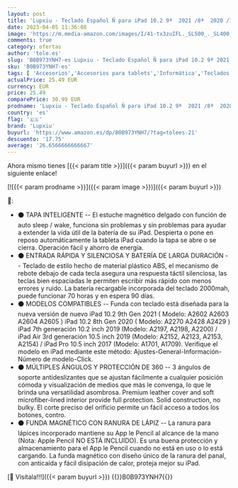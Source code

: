 ```yaml
---
layout: post
title: 'Lupxiu - Teclado Español Ñ para iPad 10.2 9ª  2021 /8ª  2020 /7ª  2019 /Air 3 /Pro 10.5  Funda Protectora con Ranura para Apple Pencil  Bluetooth Inalámbrico Desmontable Negro'
date: 2023-04-05 11:36:08
image: 'https://m.media-amazon.com/images/I/41-tx3zuIFL._SL500_._SL400_.jpg'
comments: true
category: ofertas
author: 'tole.es'
slug: 'B0B973YNH7-es Lupxiu - Teclado Español Ñ para iPad 10.2 9ª 2021 /8ª 2020...'
sku: 'B0B973YNH7-es'
tags: [ 'Accesorios','Accesorios para tablets','Informática','Teclados para tablets','apple','ipad','lupxiu','🇪🇸', ]
actualPrice: 25.49 EUR
currency: EUR
price: 25.49
comparePrice: 30.99 EUR
prodname: 'Lupxiu - Teclado Español Ñ para iPad 10.2 9ª  2021 /8ª  2020 /7ª  2019 /Air 3 /Pro 10.5  Funda Protectora con Ranura para Apple Pencil  Bluetooth Inalámbrico Desmontable Negro'
country: 'es'
flag: '🇪🇸'
brand: 'Lupxiu'
buyurl: 'https://www.amazon.es/dp/B0B973YNH7/?tag=tolees-21'
descuento: '17.75'
average: '26.6566666666667'
---
```


Ahora mismo tienes [{{< param title >}}]({{< param buyurl >}}) en el siguiente enlace!

[![{{< param prodname >}}]({{< param image >}})]({{< param buyurl >}})

🔎:

- ⚫ TAPA INTELIGENTE -- El estuche magnético delgado con función de auto sleep / wake, funciona sin problemas y sin problemas para ayudar a extender la vida útil de la batería de su iPad. Despierta o pone en reposo automáticamente la tableta iPad cuando la tapa se abre o se cierra. Operación fácil y ahorro de energía.
- ⚫ ENTRADA RÁPIDA Y SILENCIOSA Y BATERÍA DE LARGA DURACIÓN -- Teclado de estilo hecho de material plástico ABS, el mecanismo de rebote debajo de cada tecla asegura una respuesta táctil silenciosa, las teclas bien espaciadas le permiten escribir más rápido con menos errores y ruido. La batería recargable incorporada del teclado 2000mah, puede funcionar 70 horas y en espera 90 días.
- ⚫ MODELOS COMPATIBLES -- Funda con teclado está diseñada para la nueva versión de nuevo iPad 10.2 9th Gen 2021 ( Modelo: A2602 A2603 A2604 A2605 ) iPad 10.2 8th Gen 2020 ( Modelo: A2270 A2428 A2429 ) iPad 7th generación 10.2 inch 2019 (Modelo: A2197, A2198, A2200) / iPad Air 3rd generación 10.5 inch 2019 (Modelo: A2152, A2123, A2153, A2154) / iPad Pro 10.5 inch 2017 (Modelo: A1701, A1709). Verifique el modelo en iPad mediante este método: Ajustes-General-Información-Número de modelo-Click.
- ⚫ MÚLTIPLES ÁNGULOS Y PROTECCIÓN DE 360 -- 3 ángulos de soporte antideslizantes que se ajustan fácilmente a cualquier posición cómoda y visualización de medios que más le convenga, lo que le brinda una versatilidad asombrosa. Premium leather cover and soft microfiber-lined interior provide full protection. Solid construction, no bulky. El corte preciso del orificio permite un fácil acceso a todos los botones, contro.
- ⚫ FUNDA MAGNÉTICO CON RANURA DE LÁPIZ -- La ranura para lápices incorporado mantiene su App le Pencil al alcance de la mano (Nota: Apple Pencil NO ESTÁ INCLUIDO). Es una buena protección y almacenamiento para el App le Pencil cuando no está en uso o lo está cargando. La funda magnético con diseño único de la ranura del panal, con anticaída y fácil disipación de calor, proteja mejor su iPad.

[🛒 Visítala!!!]({{< param buyurl >}})
{{<world>}}B0B973YNH7{{</world>}}
